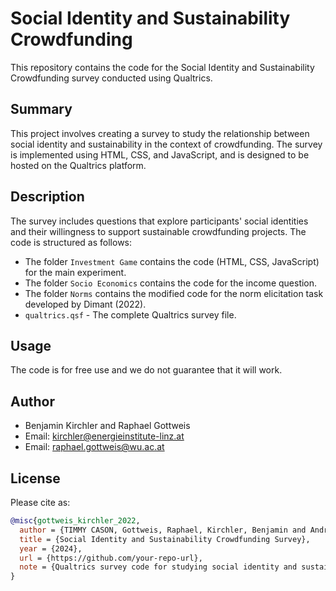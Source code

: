 # Social Identity and Sustainability Crowdfunding

This repository contains the code for the Social Identity and Sustainability Crowdfunding survey conducted using Qualtrics.

## Summary

This project involves creating a survey to study the relationship between social identity and sustainability in the context of crowdfunding. The survey is implemented using HTML, CSS, and JavaScript, and is designed to be hosted on the Qualtrics platform.

## Description

The survey includes questions that explore participants' social identities and their willingness to support sustainable crowdfunding projects. The code is structured as follows:

- The folder `Investment Game` contains the code (HTML, CSS, JavaScript) for the main experiment.
- The folder `Socio Economics` contains the code for the income question.
- The folder `Norms` contains the modified code for the norm elicitation task developed by Dimant (2022).
- `qualtrics.qsf` - The complete Qualtrics survey file.

## Usage

The code is for free use and we do not guarantee that it will work.

## Author

- Benjamin Kirchler and Raphael Gottweis
- Email: [kirchler@energieinstitute-linz.at](mailto:kirchler@energieinstitute-linz.at)
- Email: [raphael.gottweis@wu.ac.at](mailto:raphael.gottweis@wu.ac.at)

## License

Please cite as:

```bibtex
@misc{gottweis_kirchler_2022,
  author = {TIMMY CASON, Gottweis, Raphael, Kirchler, Benjamin and Andrea Kollmann},
  title = {Social Identity and Sustainability Crowdfunding Survey},
  year = {2024},
  url = {https://github.com/your-repo-url},
  note = {Qualtrics survey code for studying social identity and sustainability in crowdfunding.}
}

